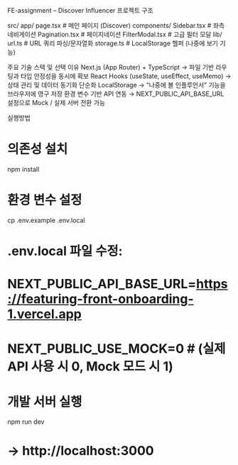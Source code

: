 FE-assignment – Discover Influencer
프로젝트 구조

src/
app/
page.tsx # 메인 페이지 (Discover)
components/
Sidebar.tsx # 좌측 네비게이션
Pagination.tsx # 페이지네이션
FilterModal.tsx # 고급 필터 모달
lib/
url.ts # URL 쿼리 파싱/문자열화
storage.ts # LocalStorage 헬퍼 (나중에 보기 기능)

주요 기술 스택 및 선택 이유
Next.js (App Router) + TypeScript
→ 파일 기반 라우팅과 타입 안정성을 동시에 확보
React Hooks (useState, useEffect, useMemo)
→ 상태 관리 및 데이터 동기화 단순화
LocalStorage
→ “나중에 볼 인플루언서” 기능을 브라우저에 영구 저장
환경 변수 기반 API 연동
→ NEXT_PUBLIC_API_BASE_URL 설정으로 Mock / 실제 서버 전환 가능

실행방법

# 의존성 설치

npm install

# 환경 변수 설정

cp .env.example .env.local

# .env.local 파일 수정:

# NEXT_PUBLIC_API_BASE_URL=https://featuring-front-onboarding-1.vercel.app

# NEXT_PUBLIC_USE_MOCK=0 # (실제 API 사용 시 0, Mock 모드 시 1)

# 개발 서버 실행

npm run dev

# → http://localhost:3000
